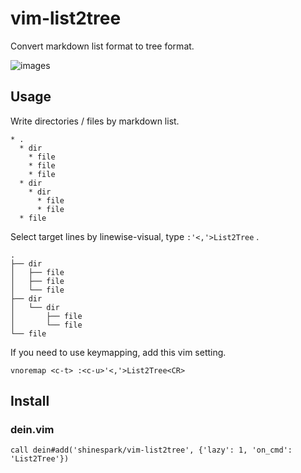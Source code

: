 # vim-list2tree

Convert markdown list format to tree format.

![images](https://user-images.githubusercontent.com/12206768/73352415-68fafa80-42d4-11ea-9339-db05f5b40dc3.gif)

## Usage

Write directories / files by markdown list.

```
* .
  * dir
    * file
    * file
    * file
  * dir
    * dir
      * file
      * file
  * file
```

Select target lines by linewise-visual, type `:'<,'>List2Tree` .

```
.
├── dir
│   ├── file
│   ├── file
│   └── file
├── dir
│   └── dir
│       ├── file
│       └── file
└── file
```


If you need to use keymapping, add this vim setting.

```
vnoremap <c-t> :<c-u>'<,'>List2Tree<CR>
```

## Install

### dein.vim

```
call dein#add('shinespark/vim-list2tree', {'lazy': 1, 'on_cmd': 'List2Tree'})
```
